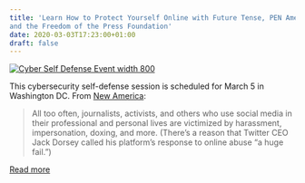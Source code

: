 ```yaml
---
title: 'Learn How to Protect Yourself Online with Future Tense, PEN America,
and the Freedom of the Press Foundation'
date: 2020-03-03T17:23:00+01:00
draft: false
---
```


[![Cyber Self Defense Event width 800](https://cdn-blog.adafruit.com/uploads/2020/02/Cyber_Self_Defense_Event.width-800.jpg "Cyber_Self_Defense_Event.width-800.jpg")](https://www.newamerica.org/future-tense/events/how-protect-yourself-online/)

This cybersecurity self-defense session is scheduled for March 5 in Washington DC. From [New America](https://www.newamerica.org/future-tense/events/how-protect-yourself-online/):

> All too often, journalists, activists, and others who use social media in their professional and personal lives are victimized by harassment, impersonation, doxing, and more. (There’s a reason that Twitter CEO Jack Dorsey called his platform’s response to online abuse “a huge fail.”)

[Read more](https://www.newamerica.org/future-tense/events/how-protect-yourself-online/)